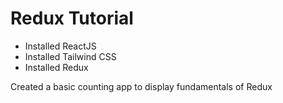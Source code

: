 # Redux Tutorial

* Installed ReactJS
* Installed Tailwind CSS
* Installed Redux


Created a basic counting app to display fundamentals of Redux